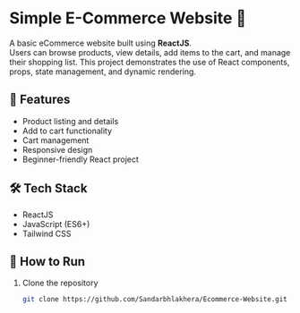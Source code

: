 # Simple E-Commerce Website 🛒  

A basic eCommerce website built using **ReactJS**.  
Users can browse products, view details, add items to the cart, and manage their shopping list. This project demonstrates the use of React components, props, state management, and dynamic rendering.  

## 🚀 Features  
- Product listing and details  
- Add to cart functionality  
- Cart management  
- Responsive design  
- Beginner-friendly React project  

## 🛠️ Tech Stack  
- ReactJS  
- JavaScript (ES6+)  
- Tailwind CSS  

## 📂 How to Run  
1. Clone the repository  
   ```bash
   git clone https://github.com/Sandarbhlakhera/Ecommerce-Website.git
